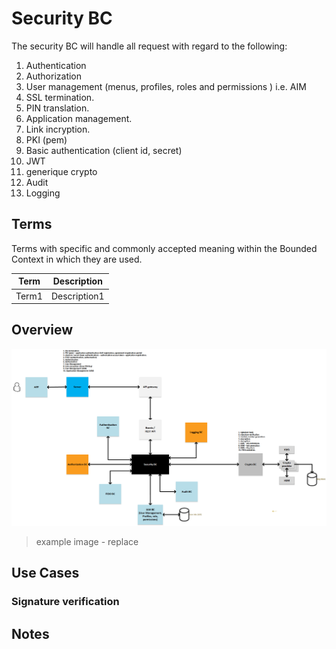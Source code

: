 # Security BC

The security BC will handle all request with regard to the following:

1. Authentication
2. Authorization
3. User management (menus, profiles, roles and permissions ) i.e. AIM
4. SSL termination.
5. PIN translation.
6. Application management.
7. Link incryption.
8. PKI (pem)
9. Basic authentication (client id, secret)
10. JWT
11. generique crypto
12. Audit
13. Logging

## Terms

Terms with specific and commonly accepted meaning within the Bounded Context in which they are used.

| Term | Description |
|---|---|
| Term1 | Description1 |

## Overview

![Use Case - Example REPLACE ME](./assets/securityBCv0.1.png)
> example image - replace

## Use Cases

### Signature verification
<!-- Footnotes themselves at the bottom. -->
## Notes

[^1]: Common Interfaces: [Mojaloop Common Interface List](../../commonInterfaces.md)
